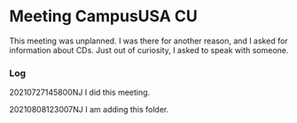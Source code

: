 # Meeting CampusUSA CU

This meeting was unplanned. I was there for another reason, and I
asked for information about CDs. Just out of curiosity, I asked to
speak with someone.

### Log

20210727145800NJ I did this meeting.

20210808123007NJ I am adding this folder.
